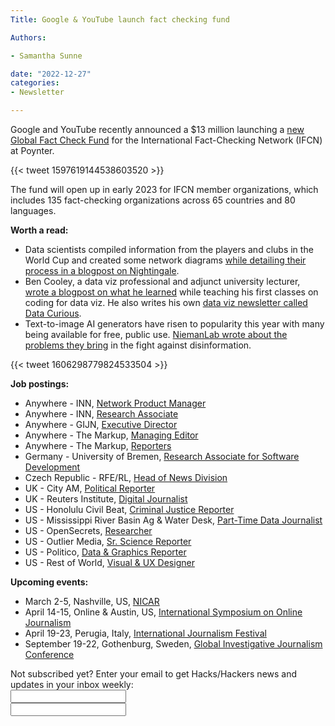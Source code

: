 ```yaml
---
Title: Google & YouTube launch fact checking fund

Authors: 

- Samantha Sunne

date: "2022-12-27" 
categories: 
- Newsletter 

---
```


Google and YouTube recently announced a $13 million launching a [new Global Fact Check Fund](https://blog.google/outreach-initiatives/google-news-initiative/how-google-and-youtube-are-investing-in-fact-checking/) for the International Fact-Checking Network (IFCN) at Poynter.

{{< tweet 1597619144538603520 >}}

The fund will open up in early 2023 for IFCN member organizations, which includes 135 fact-checking organizations across 65 countries and 80 languages.

**Worth a read:**



* Data scientists compiled information from the players and clubs in the World Cup and created some network diagrams [while detailing their process in a blogpost on Nightingale](https://nightingaledvs.com/fifa-world-cup-2022-the-network-edition/).
* Ben Cooley, a data viz professional and adjunct university lecturer, [wrote a blogpost on what he learned](https://benjamincooley.com/blog/on-teaching-vis.html) while teaching his first classes on coding for data viz. He also writes his own [data viz newsletter called Data Curious](https://datacurious.substack.com/).
* Text-to-image AI generators have risen to popularity this year with many being available for free, public use. [NiemanLab wrote about the problems they bring](https://www.niemanlab.org/2022/12/text-to-image-ai-is-a-powerful-easy-technology-for-making-art-and-fakes/) in the fight against disinformation.

{{< tweet 1606298779824533504 >}}

**Job postings:**



* Anywhere - INN, [Network Product Manager](https://inn.org/job/network-product-manager/)
* Anywhere - INN, [Research Associate](https://inn.org/job/research-associate/)
* Anywhere - GIJN, [Executive Director](https://global-investigative-journalism-network.rippling-ats.com/job/513843/executive-director-global-investigative-journalism-network)
* Anywhere - The Markup, [Managing Editor](https://boards.greenhouse.io/themarkup/jobs/6546091002)
* Anywhere - The Markup, [Reporters](https://boards.greenhouse.io/themarkup/jobs/6548554002)
* Germany - University of Bremen, [Research Associate for Software Development](https://www.uni-bremen.de/fileadmin/user_upload/fachbereiche/fb9/zemki/docs/Jobs/A361-22_engl.pdf)
* Czech Republic - RFE/RL, [Head of News Division](https://www.rferl.org/jobs/detail/NWS1017-2201.html)
* UK - City AM, [Political Reporter](https://www.cisionjobs.co.uk/job/109074/city-a-m-political-reporter/)
* UK - Reuters Institute, [Digital Journalist](https://reutersinstitute.politics.ox.ac.uk/job-vacancies)
* US - Honolulu Civil Beat, [Criminal Justice Reporter](https://www.civilbeat.org/jobs/)
* US - Mississippi River Basin Ag & Water Desk, [Part-Time Data Journalist](https://www.ire.org/job-center/pt-data-journalist/)
* US - OpenSecrets, [Researcher](https://inn.org/job/opensecrets-8-researcher/)
* US - Outlier Media, [Sr. Science Reporter](https://careers.journalists.org/jobs/17886623/senior-science-reporter)
* US - Politico, [Data & Graphics Reporter](https://recruiting.ultipro.com/PER1013PCLL/JobBoard/b972ff6a-41b7-4e97-9c71-273c2595c77d/OpportunityDetail?opportunityId=bc5813e4-9cb7-45cb-8a1a-b9cea6575527)
* US - Rest of World, [Visual & UX Designer](https://restofworld.org/about/hiring/visual-ux-designer/)

**Upcoming events:**



* March 2-5, Nashville, US, [NICAR](https://www.ire.org/training/conferences/nicar-2023/)
* April 14-15, Online & Austin, US, [International Symposium on Online Journalism](https://isoj.org/isoj-celebrates-a-successful-new-hybrid-model-and-announces-dates-for-2023-conference/)
* April 19-23, Perugia, Italy, [International Journalism Festival](https://www.journalismfestival.com/)
* September 19-22, Gothenburg, Sweden, [Global Investigative Journalism Conference](https://gijc2023.org/)

<div id="mc_embed_signup"><form id="mc-embedded-subscribe-form" class="validate" action="//hackshackers.us1.list-manage.com/subscribe/post?u=c56f2e53d5ed6ef87f8aaa75c&amp;id=fb2bc6f10b" method="post" name="mc-embedded-subscribe-form" novalidate="" target="_blank">

<div id="mc_embed_signup_scroll">

<div class="mc-field-group"><label for="mce-EMAIL">Not subscribed yet? Enter your email to get Hacks/Hackers news and updates in your inbox weekly:  </label></div>

<div class="mc-field-group"><input id="mce-EMAIL" class="required email" name="EMAIL" type="email" value="" /></div>

<!-- real people should not fill this in and expect good things - do not remove this or risk form bot signups-->

<div style="position: absolute; left: -5000px;"><input tabindex="-1" name="b_c56f2e53d5ed6ef87f8aaa75c_fb2bc6f10b" type="text" value="" /></div>

<div class="clear"><input id="mc-embedded-subscribe" class="button" name="subscribe" typ
